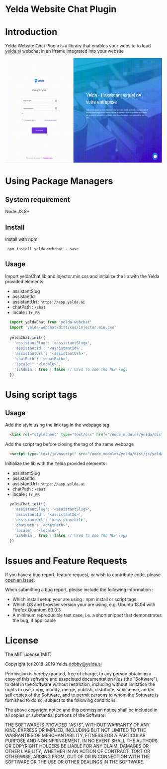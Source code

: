 Yelda Website Chat Plugin
=====

# Introduction
Yelda Website Chat Plugin is a library that enables your website to load [yelda.ai](https://yelda.ai) webchat in an iframe integrated into your website

![Demo](screencast-yelda.gif "Demo")

# Using Package Managers

## System requirement
Node.JS 8+

## Install
Install with npm
```shell
 npm install yelda-webchat --save
```

## Usage
Import yeldaChat lib and injector.min.css and initialize the lib with the Yelda provided elements
- assistantSlug
- assistantId
- assistantUrl : `https://app.yelda.ai`
- chatPath : `/chat`
- locale : `fr_FR`

```javascript
  import yeldaChat from 'yelda-webchat'
  import 'yelda-webchat/dist/css/injector.min.css'

  yeldaChat.init({
    'assistantSlug': '<assistantSlug>',
    'assistantId': '<assistantId>',
    'assistantUrl': '<assistantUrl>',
    'chatPath': '<chatPath>',
    'locale': '<locale>',
    'isAdmin': true | false // Used to see the NLP logs
  })
```

# Using script tags

## Usage

Add the style using the link tag in the webpage <head> tag

```html
  <link rel="stylesheet" type="text/css" href="/node_modules/yelda/dist/css/injector.min.css"/>
```

Add the script tag before closing the <body> tag of the same webpage
```html
  <script type="text/javascript" src="/node_modules/yelda/dist/js/yelda.min.js"></script>
```

Initialize the lib with the Yelda provided elements :
- assistantSlug
- assistantId
- assistantUrl : `https://app.yelda.ai`
- chatPath : `/chat`
- locale : `fr_FR`

```javascript
  yeldaChat.init({
    'assistantSlug': '<assistantSlug>',
    'assistantId': '<assistantId>',
    'assistantUrl': '<assistantUrl>',
    'chatPath': '<chatPath>',
    'locale': '<locale>',
    'isAdmin': true | false // Used to see the NLP logs
  })
```

# Issues and Feature Requests
If you have a bug report, feature request, or wish to contribute code, please [open an issue](https://github.com/Yeldaai/chat-plugin/issues).

When submitting a bug report, please include the following information :
- Which install setup your are using : npm install or script tags
- Which OS and browser version your are using, e.g. Ubuntu 18.04 with Firefox Quantum 63.0.3
- A minimum reproducible test case, i.e. a short snippet that demonstrates the bug, if applicable

License
=======

The MIT License (MIT)

Copyright (c) 2018-2019 Yelda <dobby@yelda.ai>

Permission is hereby granted, free of charge, to any person obtaining a copy
of this software and associated documentation files (the "Software"), to deal
in the Software without restriction, including without limitation the rights
to use, copy, modify, merge, publish, distribute, sublicense, and/or sell
copies of the Software, and to permit persons to whom the Software is
furnished to do so, subject to the following conditions:

The above copyright notice and this permission notice shall be included in all
copies or substantial portions of the Software.

THE SOFTWARE IS PROVIDED "AS IS", WITHOUT WARRANTY OF ANY KIND, EXPRESS OR
IMPLIED, INCLUDING BUT NOT LIMITED TO THE WARRANTIES OF MERCHANTABILITY,
FITNESS FOR A PARTICULAR PURPOSE AND NONINFRINGEMENT. IN NO EVENT SHALL THE
AUTHORS OR COPYRIGHT HOLDERS BE LIABLE FOR ANY CLAIM, DAMAGES OR OTHER
LIABILITY, WHETHER IN AN ACTION OF CONTRACT, TORT OR OTHERWISE, ARISING FROM,
OUT OF OR IN CONNECTION WITH THE SOFTWARE OR THE USE OR OTHER DEALINGS IN THE
SOFTWARE.
